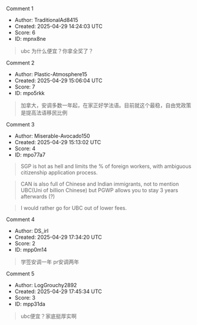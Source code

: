 Comment 1

- Author: TraditionalAd8415
- Created: 2025-04-29 14:24:03 UTC
- Score: 6
- ID: mpnx8ne

> ubc 为什么便宜？你拿全奖了？

Comment 2

- Author: Plastic-Atmosphere15
- Created: 2025-04-29 15:06:04 UTC
- Score: 7
- ID: mpo5rkk

> 加拿大，安调多数一年起，在家正好学法语。目前就这个最稳，自由党政策是提高法语移民比例

Comment 3

- Author: Miserable-Avocado150
- Created: 2025-04-29 15:13:02 UTC
- Score: 4
- ID: mpo77a7

> SGP is hot as hell and limits the % of foreign workers, with ambiguous citizenship application process. 

> CAN is also full of Chinese and Indian immigrants, not to mention UBC(Uni of billion Chinese) but PGWP allows you to stay 3 years afterwards (?) 

> I would rather go for UBC out of lower fees.

Comment 4

- Author: DS_irl
- Created: 2025-04-29 17:34:20 UTC
- Score: 2
- ID: mpp0m14

> 学签安调一年 pr安调两年

Comment 5

- Author: LogGrouchy2892
- Created: 2025-04-29 17:45:34 UTC
- Score: 3
- ID: mpp31da

> ubc便宜？家底挺厚实啊
